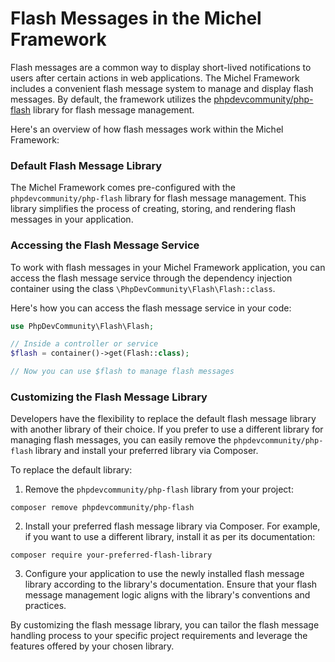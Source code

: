 # Flash Messages in the Michel Framework

Flash messages are a common way to display short-lived notifications to users after certain actions in web applications. The Michel Framework includes a convenient flash message system to manage and display flash messages. By default, the framework utilizes the [phpdevcommunity/php-flash](https://github.com/phpdevcommunity/php-flash) library for flash message management.

Here's an overview of how flash messages work within the Michel Framework:

### Default Flash Message Library

The Michel Framework comes pre-configured with the `phpdevcommunity/php-flash` library for flash message management. This library simplifies the process of creating, storing, and rendering flash messages in your application.

### Accessing the Flash Message Service

To work with flash messages in your Michel Framework application, you can access the flash message service through the dependency injection container using the class `\PhpDevCommunity\Flash\Flash::class`.

Here's how you can access the flash message service in your code:

```php
use PhpDevCommunity\Flash\Flash;

// Inside a controller or service
$flash = container()->get(Flash::class);

// Now you can use $flash to manage flash messages
```

### Customizing the Flash Message Library

Developers have the flexibility to replace the default flash message library with another library of their choice. If you prefer to use a different library for managing flash messages, you can easily remove the `phpdevcommunity/php-flash` library and install your preferred library via Composer.

To replace the default library:

1. Remove the `phpdevcommunity/php-flash` library from your project:
```
composer remove phpdevcommunity/php-flash
```

2. Install your preferred flash message library via Composer. For example, if you want to use a different library, install it as per its documentation:
```
composer require your-preferred-flash-library
```

3. Configure your application to use the newly installed flash message library according to the library's documentation. Ensure that your flash message management logic aligns with the library's conventions and practices.

By customizing the flash message library, you can tailor the flash message handling process to your specific project requirements and leverage the features offered by your chosen library.
